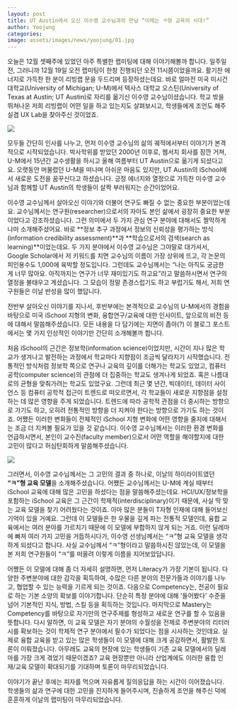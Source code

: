 ```yaml
---
layout: post
title: UT Austin에서 오신 이수영 교수님과의 만남 “이제는 ㅋ형 교육의 시대!”
author: Yoojung
categories: 
image: assets/images/news/yoojung/01.jpg
---
```


오늘은 12월 셋째주에 있었던 아주 특별한 랩미팅에 대해 이야기해볼까 합니다. 일주일 전, 그러니까 12월 19일 오전 랩미팅이 한창 진행되던 오전 11시쯤이었을까요. 활기찬 에너지로 가득찬 한 분이 리빙랩 문을 두드리며 등장하셨는데요. 바로 얼마전 미국 미시건 대학교(University of Michigan; U-M)에서 텍사스 대학교 오스틴(University of Texas at Austin; UT Austin)로 자리를 옮기신 이수영 교수님이셨습니다. 학교 밖을 뛰쳐나온 저희 리빙랩이 어떤 일을 하고 있는지도 살펴보시고, 학생들에게 조언도 해주실겸 UX Lab을 찾아주신 것이었죠. 

<img src="{{site.baseurl}}/assets/images/news/yoojung/01.jpg">

모두들 간단히 인사를 나누고, 먼저 이수영 교수님의 삶의 궤적에서부터 이야기가 본격적으로 시작되었습니다. 박사학위를 받았던 2000년 이후로, 웹서치 회사를 잠깐 거쳐, U-M에서 15년간 교수생활을 하시고 올해 여름부터 UT Austin으로 옮기게 되셨다고요. 오랫동안 머물렀던 U-M을 떠나며 아쉬운 마음도 있지만, UT Austin의 iSchool에서 새로운 도전을 꿈꾸신다고 하셨습니다. 긍정 에너지와 열정으로 가득찬 이수영 교수님과 함께할 UT Austin의 학생들이 살짝 부러워지는 순간이었어요. 

이수영 교수님께서 살아오신 이야기와 더불어 연구도 빠질 수 없는 중요한 부분이었는데요. 교수님께서는 연구원(researcher)으로서의 자아도 본인 삶에서 굉장히 중요한 부분이었다고 강조하셨습니다. 그런 의미에서 두 가지 관심 연구 분야에 대해서도 짤막하게나마 소개해주셨어요. 바로 **정보 추구 과정에서 정보의 신뢰성을 평가하는 방식(information credibility  assessment)**과 **학습으로서의 검색(search as learning)**이었는데요. 두 가지 분야에서 이수영 교수님은 그야말로 대가셔서, Google Scholar에서 저 키워드를 치면 교수님의 이름이 가장 상위에 뜨고, 각 논문의 피인용수도 1,000에 육박할 정도입니다. 그런데도 교수님께서는 “나는 아직도 궁금한 게 너무 많아요. 아직까지는 연구가 너무 재미있기도 하고요”라고 말씀하시면서 연구의 열정을 불태우고 계셨습니다. 그 모습이 정말 존경스럽기도 하고 부럽기도 해서, 저희 연구원들은 이날 반성을 많이 했답니다. 

전반부 살아오신 이야기를 지나서, 후반부에는 본격적으로 교수님의 U-M에서의 경험을 바탕으로 미국 iSchool 지형의 변화, 융합연구/교육에 대한 인사이트, 앞으로의 비전 등에 대해서 말씀해주셨습니다. 모든 내용을 다 담기에는 지면이 좁아(?) 이 블로그 포스트에서는 몇 가지 인상적인 이야기만 간단히 소개해볼까 합니다. 

처음 iSchool의 근간은 정보학(information science)이었지만, 시간이 지나 많은 학교가 생겨나고 발전하는 과정에서 학교마다 지향점이 조금씩 달라지기 시작했습니다. 전통적인 방식처럼 정보학 쪽으로 연구나 교육의 깊이를 더해가는 학교도 있었고, 컴퓨터 공학(computer science)의 관점에 더 집중하는 학교도 생겨나게 되었죠. 혹은 나름대로의 균형을 맞춰가려는 학교도 있었구요. 그런데 최근 몇 년간, 빅데이터, 데이터 사이언스 등 컴퓨터 공학적 접근이 트렌드로 떠오르면서, 각 학교들이 새로운 지향점을 설정하는 데 많은 영향을 주게 되었습니다. 트렌드에 따라 공학적 관점을 더 중시하는 방향으로 가기도 하고, 오히려 전통적인 방향을 더 지켜야 한다는 방향으로 가기도 하는 것이죠. 어쨌든 이러한 변화들이 전체적인 iSchool 지형 변화에 어떤 영향을 줄지에 대해서는 조금 더 지켜볼 필요가 있을 것 같습니다. 이수영 교수님께서는 이러한 환경 변화를 언급하시면서, 본인이 교수진(faculty member)으로서 어떤 역할을 해야할지에 대한 고민이 많다고 허심탄회하게 말씀해주셨습니다. 

<img src="{{site.baseurl}}/assets/images/news/yoojung/02.jpg">

그러면서, 이수영 교수님께서는 그 고민의 결과 중 하나로, 이날의 하이라이트였던 **“ㅋ”형 교육 모델**을 소개해주셨습니다. 어쨌든 교수님께서는 U-M에 계실 때부터 iSchool 교육에 대해 많은 고민을 하셨다는 점을 말씀해주셨는데요. HCI/UX/정보학을 포함하는 iSchool 교육은 그 근간이 학제적(interdisciplinary)이기 때문에, 사실 딱 맞는 교육 모델을 찾기 어려웠다는 것이죠. 아마 많은 분들이 T자형 인재에 대해 들어보신 기억이 있을 거예요. 그런데 이 모델들은 한 우물을 깊게 파는 전통적 모델인데, 융합 교육에서는 여러 분야를 가르치기 때문에 이 모델에 부합하지 않게 되는 거죠. 이런 딜레마에 빠져 여러 가지 고민을 거듭하시다가, 이수영 선생님께서는 “ㅋ”형 교육 모델을 생각하게 되셨다고 합니다. 사실 교수님께서 “ㅋ”형이라고 말씀하시진 않았는데, 이 모델을 본 저희 연구원들이 “ㅋ”를 떠올려 이렇게 이름을 지어보았답니다. 

어쨌든 이 모델에 대해 좀 더 자세히 설명하면, 먼저 Literacy가 가장 기본이 됩니다. 다양한 주변분야에 대한 감각을 획득하여, 수많은 다른 분야의 전문가들과 이야기를 나누고, 협업할 수 있는 능력을 기르게 되는 것이죠. 다음으로 Competency는, 전공이 필요로 하는 기본 소양의 확보를 이야기합니다. 단순히 특정 분야에 대해 '들어봤다' 수준을 넘어 기본적인 지식, 방법, 스킬 등을 획득하는 것입니다. 마지막으로 Mastery는 Competency를 바탕으로 자기만의 연구주제를 형성하고 새로운 연구를 할 수 있음을 뜻합니다. 다시 말하면, 이 교육 모델은 자기 분야의 수월성을 전제로 주변분야의 리터러시를 확보하는 것이 학제적 연구 분야에서 필수가 되었다는 점을 시사하는 것인데요. 실제로 융합 교육을 받고 있는 많은 학생들이 이 모델에 대해 크게 공감하면서, 활발한 토론이 이뤄졌습니다. 아무래도 교육의 현장에 있는 학생들이 기존 교육 모델에서의 딜레마를 가장 크게 겪었기 때문이겠죠? 교육 현장뿐만 아니라 산업계에도 이러한 융합 인재/교육 모델이 확대되기를 기대하며 토론이 마무리되었습니다. 

이야기가 끝난 후에는 피자를 먹으며 자유롭게 질의응답을 하는 시간이 이어졌습니다. 학생들의 삶과 연구에 대한 고민을 진지하게 들어주시며, 진솔하게 조언을 해주신 덕에 훈훈하게 이날의 랩미팅이 마무리되었습니다. 


